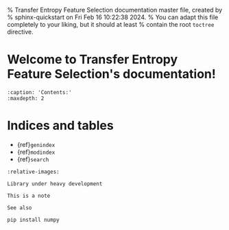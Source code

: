 % Transfer Entropy Feature Selection documentation master file, created by
% sphinx-quickstart on Fri Feb 16 10:22:38 2024.
% You can adapt this file completely to your liking, but it should at least
% contain the root `toctree` directive.

# Welcome to Transfer Entropy Feature Selection's documentation!

```{toctree}
:caption: 'Contents:'
:maxdepth: 2
```

# Indices and tables

- {ref}`genindex`
- {ref}`modindex`
- {ref}`search`

```{include} ../../README.md
:relative-images:
```

```{warning}
Library under heavy development
```

```{note}
This is a note
```

```{seealso}
See also
```

```python
pip install numpy
```